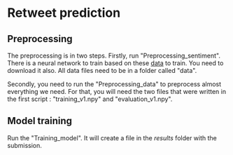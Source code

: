 # Retweet prediction

## Preprocessing

The preprocessing is in two steps. Firstly, run "Preprocessing_sentiment". There is a neural network to train based on these [data](https://www.kaggle.com/kazanova/sentiment140 ) to train. You need to download it also.
All data files need to be in a folder called "data".

Secondly, you need to run the "Preprocessing_data" to preprocess almost everything we need. For that, you will need the two files that were written in the first script : "training_v1.npy" and "evaluation_v1.npy". 

## Model training

Run the "Training_model". It will create a file in the *results* folder with the submission.
